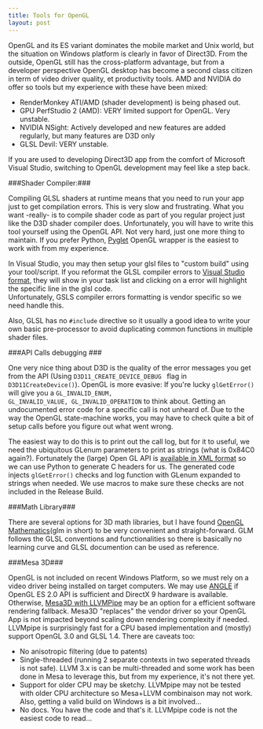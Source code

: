 ```yaml
---
title: Tools for OpenGL
layout: post
---
```


OpenGL and its ES variant dominates the mobile  market and Unix world, but the situation on Windows platform is clearly in favor of Direct3D. From the outside, OpenGL still has the cross-platform advantage, but from a developer perspective OpenGL desktop has become a second class citizen in term of video driver quality, et productivity tools. AMD and NVIDIA do offer so tools but my experience with these have been mixed:

- RenderMonkey ATI/AMD (shader development) is being phased out.
- GPU PerfStudio 2 (AMD): VERY limited support for OpenGL. Very unstable.
- NVIDIA NSight: Actively developed and new features are added regularly, but many features are D3D only
- GLSL Devil: VERY unstable.  

If you are used to developing Direct3D app from the comfort of Microsoft Visual Studio, switching to OpenGL development may feel like a step back.
 
###Shader Compiler:###

Compiling GLSL shaders at runtime means that you need to run your app just to get compilation errors. This is very slow and frustrating. What you want -really- is  to compile shader code as part of you regular project just like the D3D shader compiler does. Unfortunately, you will have to write this tool  yourself using the OpenGL API. Not very hard, just one more thing to maintain. If you prefer Python, [Pyglet](http://www.pyglet.org/) OpenGL wrapper is the easiest to work with from my experience.

In Visual Studio, you may then setup your glsl files to "custom build" using your tool/script. If you reformat the GLSL compiler errors to [Visual Studio format](http://blogs.msdn.com/b/msbuild/archive/2006/11/03/msbuild-visual-studio-aware-error-messages-and-message-formats.aspx), they will show in your task list and clicking on a error will highlight the specific line in the glsl code.  
Unfortunately, GSLS compiler errors formatting is vendor specific so we need handle this.

Also, GLSL has no <code>#include</code> directive so it usually a good idea to write your own basic pre-processor to avoid duplicating common functions in multiple shader files. 

###API Calls debugging ###

One very nice thing about D3D is the quality of the error messages you get from the API (Using <code>D3D11\_CREATE\_DEVICE\_DEBUG </code> flag in <code>D3D11CreateDevice()</code>).  OpenGL is more evasive: If you're lucky <code>glGetError()</code> will give you a <code>GL\_INVALID\_ENUM, GL\_INVALID\_VALUE, GL\_INVALID\_OPERATION</code> to think about. Getting an undocumented  error code for a specific call is not unheard of. Due to the way the OpenGL state-machine works, you may have to check quite a bit of setup calls before you figure out what went wrong. 

The easiest way to do this is to print out the call log, but for it to useful, we need the ubiquitous GLenum parameters to print as strings (what is 0x84C0 again?). Fortunately the (large) Open GL API is [available in XML format](https://cvs.khronos.org/svn/repos/ogl/trunk/doc/registry/public/api/gl.xml) so we can use Python to generate C headers for us. The generated code injects <code>glGetError()</code> checks and log function with GLenum expanded to strings when needed. We use macros to make sure these checks are not included in the Release Build. 

###Math Library###

There are several options for 3D math libraries, but I have found [OpenGL Mathematics](http://http://glm.g-truc.net/)(glm in short) to be very convenient and straight-forward. GLM follows the GLSL conventions and functionalities so there is basically no learning curve and GLSL documention can be used as reference.

###Mesa 3D###

OpenGL is not included on recent Windows Platform, so we must rely on a video driver being installed on target computers. We may use [ANGLE](https://code.google.com/p/angleproject/) if OpenGL ES 2.0 API is sufficient and DirectX 9 hardware is available. Otherwise, [Mesa3D with LLVMPipe](http://www.mesa3d.org/llvmpipe.html) may be an option for a  efficient software rendering fallback. Mesa3D "replaces" the vendor driver so your OpenGL App is not impacted beyond scaling down rendering complexity if needed. 
LLVMpipe is surprisingly fast for a CPU based implementation and (mostly) support OpenGL 3.0 and GLSL 1.4. There are caveats too: 

- No anisotropic filtering (due to patents)
- Single-threaded (running 2 separate contexts in two seperated threads is not safe). LLVM 3.x is can be multi-threaded and some work has been done in Mesa to leverage this, but from my experience, it's not there yet.
- Support for older CPU may be sketchy. LLVMpipe may not be tested with older CPU architecture so Mesa+LLVM combinaison may not work. Also, getting a valid build on Windows is a bit involved...  
- No docs. You have the code and that's it. LLVMpipe code is not the easiest code to read... 


		
		  
          






 
 

 
